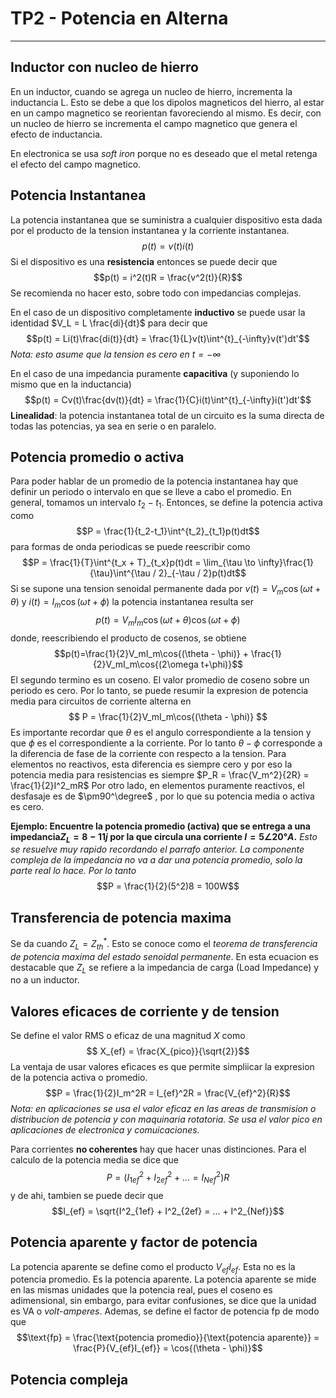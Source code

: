 # TP2 - Potencia en Alterna
---
## Inductor con nucleo de hierro
En un inductor, cuando se agrega un nucleo de hierro, incrementa la inductancia L. Esto se debe a que los dipolos magneticos del hierro, al estar en un campo magnetico se reorientan favoreciendo al mismo. Es decir, con un nucleo de hierro se incrementa el campo magnetico que genera el efecto de inductancia.

En electronica se usa _soft iron_ porque no es deseado que el metal retenga el efecto del campo magnetico.


## Potencia Instantanea
La potencia instantanea que se suministra a cualquier dispositivo esta dada por el producto de la tension instantanea y la corriente instantanea. 
$$ p(t) = v(t)i(t) $$
Si el dispositivo es una **resistencia** entonces se puede decir que
$$p(t) = i^2(t)R = \frac{v^2(t)}{R}$$
Se recomienda no hacer esto, sobre todo con impedancias complejas.

En el caso de un dispositivo completamente **inductivo** se puede usar la identidad $V_L = L \frac{di}{dt}$ para decir que
$$p(t) = Li(t)\frac{di(t)}{dt} = \frac{1}{L}v(t)\int^{t}_{-\infty}v(t')dt'$$
_Nota: esto asume que la tension es cero en $t=-\infty$_

En el caso de una impedancia puramente **capacitiva** (y suponiendo lo mismo que en la inductancia)
$$p(t) = Cv(t)\frac{dv(t)}{dt} = \frac{1}{C}i(t)\int^{t}_{-\infty}i(t')dt'$$
**Linealidad**: la potencia instantanea total de un circuito es la suma directa de todas las potencias, ya sea en serie o en paralelo.

## Potencia promedio o activa
Para poder hablar de un promedio de la potencia instantanea hay que definir un periodo o intervalo en que se lleve a cabo el promedio. En general, tomamos un intervalo $t_2-t_1$.
Entonces, se define la potencia activa como
$$P = \frac{1}{t_2-t_1}\int^{t_2}_{t_1}p(t)dt$$
para formas de onda periodicas se puede reescribir como
$$P = \frac{1}{T}\int^{t_x + T}_{t_x}p(t)dt = \lim_{\tau \to \infty}\frac{1}{\tau}\int^{\tau / 2}_{-\tau / 2}p(t)dt$$
Si se supone una tension senoidal permanente dada por $v(t)=V_m\cos{(\omega t + \theta)}$ y $i(t) = I_m \cos{(\omega t + \phi)}$ la potencia instantanea resulta ser
$$ p(t) =V_mI_m\cos{(\omega t + \theta)}\cos{(\omega t + \phi)}$$
donde, reescribiendo el producto de cosenos, se obtiene
$$p(t)=\frac{1}{2}V_mI_m\cos{(\theta - \phi)} + \frac{1}{2}V_mI_m\cos{(2\omega t+\phi)}$$El segundo termino es un coseno. El valor promedio de coseno sobre un periodo es cero. Por lo tanto, se puede resumir la expresion de potencia media para circuitos de corriente alterna en
$$ P = \frac{1}{2}V_mI_m\cos{(\theta - \phi)} $$
Es importante recordar que $\theta$ es el angulo correspondiente a la tension y que $\phi$ es el correspondiente a la corriente. Por lo tanto $\theta - \phi$ corresponde a la diferencia de fase de la corriente con respecto a la tension. Para elementos no reactivos, esta diferencia es siempre cero y por eso la potencia media para resistencias es siempre $P_R = \frac{V_m^2}{2R} = \frac{1}{2}I^2_mR$ Por otro lado, en elementos puramente reactivos, el desfasaje es de $\pm90^\degree$ , por lo que su potencia media o activa es cero.

**Ejemplo: Encuentre la potencia promedio (activa) que se entrega a una impedancia$Z_L = 8-11j$  por la que circula una corriente $I=5 \angle 20° A.$**
_Esto se resuelve muy rapido recordando el parrafo anterior. La componente compleja de la impedancia no va a dar una potencia promedio, solo la parte real lo hace. Por lo tanto_
$$P = \frac{1}{2}(5^2)8 = 100W$$
## Transferencia de potencia maxima
Se da cuando $Z_L = Z_{th}^*$. Esto se conoce como el _teorema de transferencia de potencia maxima del estado senoidal permanente_. En esta ecuacion es destacable que $Z_L$ se refiere a la impedancia de carga (Load Impedance) y no a un inductor.

## Valores eficaces de corriente y de tension
Se define el valor RMS o eficaz de una magnitud $X$ como
$$ X_{ef} = \frac{X_{pico}}{\sqrt{2}}$$
La ventaja de usar valores eficaces es que permite simpliicar la expresion de la potencia activa o promedio. $$P = \frac{1}{2}I_m^2R = I_{ef}^2R = \frac{V_{ef}^2}{R}$$
_Nota: en aplicaciones se usa el valor eficaz en las areas de transmision o distribucion de potencia y con maquinaria rotatoria. Se usa el valor pico en aplicaciones de electronica y comuicaciones._

Para corrientes **no coherentes** hay que hacer unas distinciones. Para el calculo de la potencia media se dice que $$P = (I^2_{1ef} + I^2_{2ef} + ... = I^2_{Nef})R$$
y de ahi, tambien se puede decir que $$I_{ef} = \sqrt{I^2_{1ef} + I^2_{2ef} = ... + I^2_{Nef}}$$
## Potencia aparente y factor de potencia
La potencia aparente se define como el producto $V_{ef}I_{ef}$. Esta no es la potencia promedio. Es la potencia aparente. La potencia aparente se mide en las mismas unidades que la potencia real, pues el coseno es adimensional, sin embargo, para evitar confusiones, se dice que la unidad es VA o _volt-amperes_. Ademas, se define el factor de potencia $\text{fp}$ de modo que
$$\text{fp} = \frac{\text{potencia promedio}}{\text{potencia aparente}} = \frac{P}{V_{ef}I_{ef}} = \cos{(\theta - \phi)}$$
## Potencia compleja
